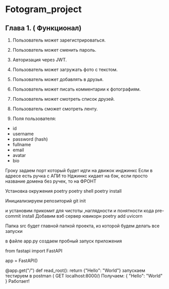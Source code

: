 # Fotogram_project

## Глава 1. ( Функционал)


1. Пользователь может зарегистрироваться.
2. Пользователь может сменить пароль.

3. Авторизация через JWT.
4. Пользователь может загружать фото с текстом.
5. Пользователь может добавлять в друзья.
6. Пользователь может писать комментарии к фотографиям.
7. Пользователь может смотреть список друзей.
8. Пользователь сможет смотреть ленту.
9. Поля пользователя:
- id
- username
- password (hash)
- fullname
- email
- avatar
- bio



Гроку задаем порт который будет идти на движок инджинкс
Если в адресе есть ручка с АПИ то Нджинкс кидает на бэк, 
если просто название домена без ручек, то на ФРОНТ

Установка окружения poetry
poetry shell
poetry install

Инициализируем репозиторий
git init

и установим прикомит для чистоты ,наглядности и понятности кода
pre-commit install
Добавим вэб сервер ювикорн
poetry add uvicorn



Папка src будет главной папкой проекта, из которой будем делать все запуски

в файле app.py создаем пробный запуск приложения

from fastapi import FastAPI

app = FastAPI()


@app.get("/")
def read_root():
    return {"Hello": "World"}
 запускаем тестируем в postman ( GET localhost:8000/)
Получаем:
{
    "Hello": "World"
}
 Работает!
